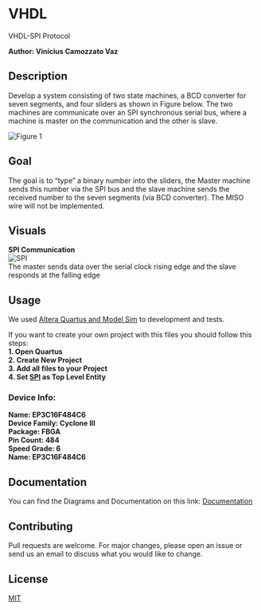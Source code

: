 # VHDL
VHDL-SPI Protocol

**Author: Vinícius Camozzato Vaz**

## Description

Develop a system consisting of two state machines, a BCD converter for
seven segments, and four sliders as shown in Figure below. The two machines are
communicate over an SPI synchronous serial bus, where a machine is master on the
communication and the other is slave.

![Figure 1](https://i.imgur.com/KAc2PC0.png) 

## Goal

The goal is to “type” a binary number into the sliders, the Master machine sends
this number via the SPI bus and the slave machine sends the received number to the
seven segments (via BCD converter). The MISO wire will not be implemented.

## Visuals
**SPI Communication**  
![SPI](https://i.imgur.com/C905gif.png)  
The master sends data over the serial clock rising edge and the slave responds at the falling edge

## Usage
We used [Altera Quartus and Model Sim](http://fpgasoftware.intel.com/13.0/?edition=subscription) to development and tests.

If you want to create your own project with this files you should follow this steps:  
**1. Open Quartus**  
**2. Create New Project**  
**3. Add all files to your Project**  
**4. Set [SPI](https://github.com/vinicvaz/VHDL/tree/SPI_Top_Level/SPI_Top_Level) as Top Level Entity**


### Device Info: 

**Name: EP3C16F484C6**  
**Device Family: Cyclone III**  
**Package: FBGA**  
**Pin Count: 484**  
**Speed Grade: 6**  
**Name: EP3C16F484C6**  



## Documentation

You can find the Diagrams and Documentation on this link:
[Documentation](https://github.com/vinicvaz/VHDL/tree/master/Diagrams%20and%20Documentation)

## Contributing
Pull requests are welcome. For major changes, please open an issue or send us an email to discuss what you would like to change.

## License
[MIT](https://choosealicense.com/licenses/mit/)
